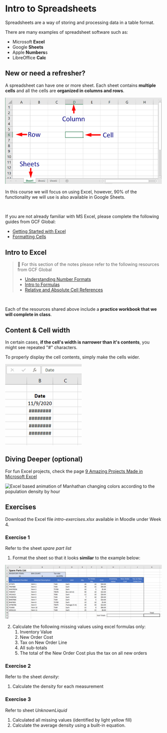 # Intro to Spreadsheets

Spreadsheets are a way of storing and processing data in a table format.

There are many examples of spreadsheet software such as:

- Microsoft **Excel**
- Google **Sheets**
- Apple **Numbers**s
- LibreOffice **Calc**

## New or need a refresher?

A spreadsheet can have one or more sheet. Each sheet contains **multiple cells** and all the cells are **organized in columns and rows**.

![basic terminology](assets/excel-structure.png ':size=400')

In this course we will focus on using Excel, however, 90% of the functionality we will use is also available in Google Sheets.

<br>

If you are not already familiar with MS Excel, please complete the following guides from GCF Global:

- [Getting Started with Excel](https://edu.gcfglobal.org/en/excel/getting-started-with-excel/1/)
- [Formatting Cells](https://edu.gcfglobal.org/en/excel/formatting-cells/1/)


## Intro to Excel

> 📖 For this section of the notes please refer to the following resources from GCF Global
>
> - [Understanding Number Formats](https://edu.gcfglobal.org/en/excel/understanding-number-formats/1/)
> - [Intro to Formulas](https://edu.gcfglobal.org/en/excel/intro-to-formulas/1/)
> - [Relative and Absolute Cell References](https://edu.gcfglobal.org/en/excel/relative-and-absolute-cell-references/1/)

<br>

Each of the resources shared above include a **practice workbook that we will complete in class**.

## Content & Cell width

In certain cases, **if the cell's width is narrower than it's contents**, you might see repeated "#" characters.

To properly display the cell contents, simply make the cells wider.

![Excel cell width being expanded to show dates](assets/cell-width.gif)

## Diving Deeper (optional)

For fun Excel projects, check the page [9 Amazing Projects Made in Microsoft Excel](https://mashable.com/2014/08/19/microsoft-excel-cool-projects/)

![Excel based animation of Manhathan changing colors according to the population density by hour](https://lh6.googleusercontent.com/wkJJ_1YjzMnyVuzI_YTy0twJ2yePM7ZAmdHSQQ0XzS92pOyGaAZpxFrrHu-x5dNWJ2owVxHRq4zuqQWlX0_7JtauYgik-SKNcecMV7tq-wGLQ7UI-GHShsK1a7lcGzqT9LTV9OY--wE ':size=300')

## Exercises

Download the Excel file *intro-exercises.xlsx* available in Moodle under Week 4.

### Exercise 1

Refer to the sheet *spare part list*

1. Format the sheet so that it looks **similar** to the example below:

![Sheet with spare parts list](assets/excel-exercise-spare-parts.png)

2. Calculate the following missing values using excel formulas  only:
   1. Inventory Value
   2. New Order Cost
   3. Tax on New Order Line
   4. All sub-totals
   5. The total of the New Order Cost plus the tax on all new orders

### Exercise 2

Refer to the sheet *density*:

1. Calculate the density for each measurement

### Exercise 3

Refer to sheet *UnknownLiquid*

1. Calculated all missing values (identified by light yellow fill)
2. Calculate the average density using a built-in equation.